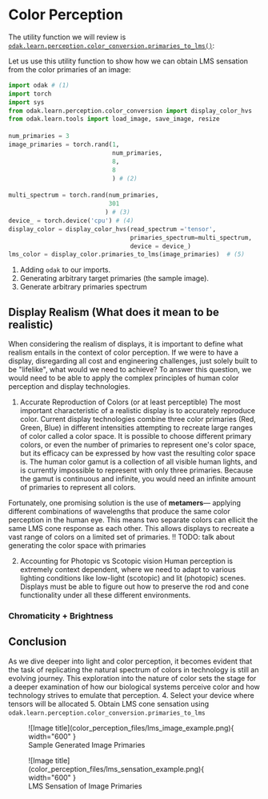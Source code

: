 
# Color Perception


The utility function we will review is [`odak.learn.perception.color_conversion.primaries_to_lms()`](https://github.com/kaanaksit/odak/blob/321760f2f2f3e2639301ecb32535cc801f53dd64/odak/learn/perception/color_conversion.py#L292):


Let us use this utility function to show how we can obtain LMS sensation from the color primaries of an image:

```python
import odak # (1)
import torch
import sys
from odak.learn.perception.color_conversion import display_color_hvs
from odak.learn.tools import load_image, save_image, resize 

num_primaries = 3
image_primaries = torch.rand(1,
                             num_primaries,
                             8,
                             8
                             ) # (2)

multi_spectrum = torch.rand(num_primaries,
                            301
                           ) # (3)
device_ = torch.device('cpu') # (4)
display_color = display_color_hvs(read_spectrum ='tensor',
                                  primaries_spectrum=multi_spectrum,
                                  device = device_)
lms_color = display_color.primaries_to_lms(image_primaries)  # (5)
```

1. Adding `odak` to our imports.
2. Generating arbitrary target primaries (the sample image).
3. Generate arbitrary primaries spectrum

## Display Realism (What does it mean to be realistic)

When considering the realism of displays, it is important to define what realism entails in the context of color perception. If we were to have a display, disregarding all cost and engineering challenges, just solely built to be "lifelike", what would we need to achieve? To answer this question, we would need to be able to apply the complex principles of human color perception and display technologies. 

1. Accurate Reproduction of Colors (or at least perceptible)
The most important characteristic of a realistic display is to accurately reproduce color. Current display technologies combine three color primaries (Red, Green, Blue) in different intensities attempting to recreate large ranges of color called a color space. It is possible to choose different primary colors, or even the number of primaries to represent one's color space, but its efficacy can be expressed by how vast the resulting color space is. The human color gamut is a collection of all visible human lights, and is currently impossible to represent with only three primaries. Because the gamut is continuous and infinite, you would need an infinite amount of primaries to represent all colors.

Fortunately, one promising solution is the use of **metamers**— applying different combinations of wavelengths that produce the same color perception in the human eye. This means two separate colors can ellicit the same LMS cone response as each other. This allows displays to recreate a vast range of colors on a limited set of primaries. 
!! TODO: talk about generating the color space with primaries 

2. Accounting for Photopic vs Scotopic vision
Human perception is extremely context dependent, where we need to adapt to various lighting conditions like low-light (scotopic) and lit (photopic) scenes. Displays must be able to figure out how to preserve the rod and cone functionality under all these different environments.


### Chromaticity + Brightness
<!-- TODO: add some more stuff here -->


## Conclusion
As we dive deeper into light and color perception, it becomes evident that the task of replicating the natural spectrum of colors in technology is still an evolving journey. This exploration into the nature of color sets the stage for a deeper examination of how our biological systems perceive color and how technology strives to emulate that perception.
4. Select your device where tensors will be allocated
5. Obtain LMS cone sensation using  `odak.learn.perception.color_conversion.primaries_to_lms`


<figure markdown>
  ![Image title](color_perception_files/lms_image_example.png){ width="600" }
  <figcaption>Sample Generated Image Primaries</figcaption>
</figure>
<figure markdown>
  ![Image title](color_perception_files/lms_sensation_example.png){ width="600" }
  <figcaption>LMS Sensation of Image Primaries</figcaption>
</figure>



